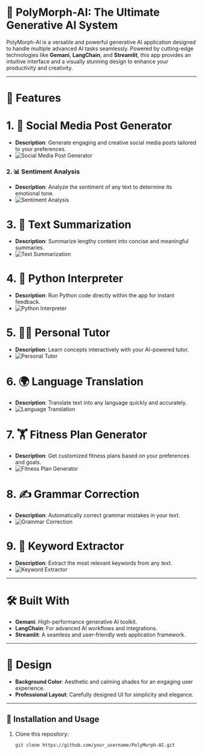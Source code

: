 # 🌟 PolyMorph-AI: The Ultimate Generative AI System

PolyMorph-AI is a versatile and powerful generative AI application designed to handle multiple advanced AI tasks seamlessly. Powered by cutting-edge technologies like **Gemani**, **LangChain**, and **Streamlit**, this app provides an intuitive interface and a visually stunning design to enhance your productivity and creativity.

---

# 🚀 Features

# 1. 🎨 Social Media Post Generator
- **Description**: Generate engaging and creative social media posts tailored to your preferences.
- ![Social Media Post Generator](<https://github.com/burhangi/PolyMorph-AI/blob/main/postgenrator.png>)

### 2. 📊 Sentiment Analysis
- **Description**: Analyze the sentiment of any text to determine its emotional tone.
- ![Sentiment Analysis](<https://github.com/burhangi/PolyMorph-AI/blob/main/sentiment.png>)

# 3. 📝 Text Summarization
- **Description**: Summarize lengthy content into concise and meaningful summaries.
- ![Text Summarization](<https://github.com/burhangi/PolyMorph-AI/blob/main/summarization.png>)

# 4. 🐍 Python Interpreter
- **Description**: Run Python code directly within the app for instant feedback.
- ![Python Interpreter](<https://github.com/burhangi/PolyMorph-AI/blob/main/pythoninterpretor.png>)

# 5. 👨‍🏫 Personal Tutor
- **Description**: Learn concepts interactively with your AI-powered tutor.
- ![Personal Tutor](<https://github.com/burhangi/PolyMorph-AI/blob/main/tutorpersonal.png>)

# 6. 🌍 Language Translation
- **Description**: Translate text into any language quickly and accurately.
- ![Language Translation](<https://github.com/burhangi/PolyMorph-AI/blob/main/Trasnslation1.png>)

# 7. 🏋️ Fitness Plan Generator
- **Description**: Get customized fitness plans based on your preferences and goals.
- ![Fitness Plan Generator](<https://github.com/burhangi/PolyMorph-AI/blob/main/fitness.png>)

# 8. ✍️ Grammar Correction
- **Description**: Automatically correct grammar mistakes in your text.
- ![Grammar Correction](<https://github.com/burhangi/PolyMorph-AI/blob/main/gramer.png>)

# 9. 🔑 Keyword Extractor
- **Description**: Extract the most relevant keywords from any text.
- ![Keyword Extractor](<https://github.com/burhangi/PolyMorph-AI/blob/main/keyword%20extractor.png>)

---

# 🛠️ Built With

- **Gemani**: High-performance generative AI toolkit.
- **LangChain**: For advanced AI workflows and integrations.
- **Streamlit**: A seamless and user-friendly web application framework.

---

# 🎨 Design

- **Background Color**: Aesthetic and calming shades for an engaging user experience.
- **Professional Layout**: Carefully designed UI for simplicity and elegance.

---

## 🔗 Installation and Usage

1. Clone this repository:  
   ```bash
   git clone https://github.com/your_username/PolyMorph-AI.git
